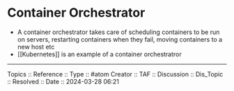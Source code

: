 # Container Orchestrator

- A container orchestrator takes care of scheduling containers to be run on servers, restarting containers when they fail, moving containers to a new host etc
- [[Kubernetes]] is an example of a container orchestratror
---
Topics ::
Reference ::
Type :: #atom
Creator ::
TAF ::
Discussion ::
Dis_Topic :: 
Resolved ::
Date :: 2024-03-28 06:21
